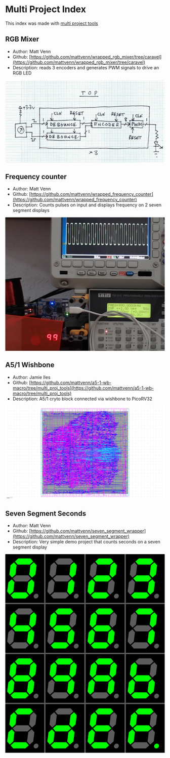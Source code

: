 # Multi Project Index

This index was made with [multi project tools](https://github.com/mattvenn/multi_project_tools)

## RGB Mixer

* Author: Matt Venn
* Github: [https://github.com/mattvenn/wrapped_rgb_mixer/tree/caravel](https://github.com/mattvenn/wrapped_rgb_mixer/tree/caravel)
* Description: reads 3 encoders and generates PWM signals to drive an RGB LED

![RGB Mixer](pics/schematic.jpg)

## Frequency counter

* Author: Matt Venn
* Github: [https://github.com/mattvenn/wrapped_frequency_counter](https://github.com/mattvenn/wrapped_frequency_counter)
* Description: Counts pulses on input and displays frequency on 2  seven segment displays

![Frequency counter](pics/frequency_counter.png)

## A5/1 Wishbone

* Author: Jamie Iles
* Github: [https://github.com/mattvenn/a5-1-wb-macro/tree/multi_proj_tools](https://github.com/mattvenn/a5-1-wb-macro/tree/multi_proj_tools)
* Description: A5/1 cryto block connected via wishbone to PicoRV32

![A5/1 Wishbone](pics/a5macro.png)

## Seven Segment Seconds

* Author: Matt Venn
* Github: [https://github.com/mattvenn/seven_segment_wrapper](https://github.com/mattvenn/seven_segment_wrapper)
* Description: Very simple demo project that counts seconds on a seven segment display

![Seven Segment Seconds](pics/seven_segment.png)

